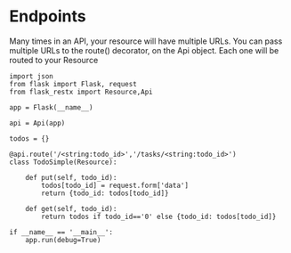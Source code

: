 Endpoints
===
Many times in an API, your resource will have multiple URLs. You can pass multiple URLs to the route() decorator, on the Api object. Each one will be routed to your Resource

    import json
    from flask import Flask, request
    from flask_restx import Resource,Api

    app = Flask(__name__)

    api = Api(app)

    todos = {}

    @api.route('/<string:todo_id>','/tasks/<string:todo_id>')
    class TodoSimple(Resource):
        
        def put(self, todo_id):
            todos[todo_id] = request.form['data']
            return {todo_id: todos[todo_id]}
        
        def get(self, todo_id):
            return todos if todo_id=='0' else {todo_id: todos[todo_id]}
        
    if __name__ == '__main__':
        app.run(debug=True)